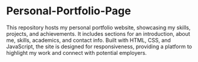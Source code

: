 # Personal-Portfolio-Page
This repository hosts my personal portfolio website, showcasing my skills, projects, and achievements. It includes sections for an introduction, about me, skills, academics, and contact info. Built with HTML, CSS, and JavaScript, the site is designed for responsiveness, providing a platform to highlight my work and connect with potential employers.
